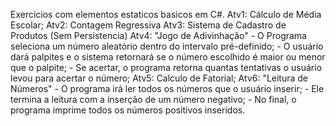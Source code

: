 Exercicios com elementos estaticos basicos em C#.
Atv1: Cálculo de Média Escolar;
Atv2: Contagem Regressiva
Atv3: Sistema de Cadastro de Produtos (Sem Persistencia)
Atv4: "Jogo de Adivinhação" 
    - O Programa seleciona um número aleatório dentro do intervalo pré-definido;
    - O usuário dará palpites e o sistema retornará se o número escolhido é maior ou menor que o palpite;
    - Se acertar, o programa retorna quantas tentativas o usuário levou para acertar o número;
Atv5: Calculo de Fatorial;
Atv6: "Leitura de Números"
    - O programa irá ler todos os números que o usuário inserir;
    - Ele termina a leitura com a inserção de um número negativo;
    - No final, o programa imprime todos os números positivos inseridos.
